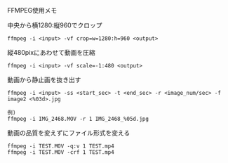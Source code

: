 FFMPEG使用メモ

中央から横1280:縦960でクロップ  
```
ffmpeg -i <input> -vf crop=w=1280:h=960 <output>
```

縦480pixにあわせて動画を圧縮  
```
ffmpeg -i <input> -vf scale=-1:480 <output>
```

動画から静止画を抜き出す  
```
ffmpeg -i <input> -ss <start_sec> -t <end_sec> -r <image_num/sec> -f image2 <%03d>.jpg

例)
ffmpeg -i IMG_2468.MOV -r 1 IMG_2468_%05d.jpg
```

動画の品質を変えずにファイル形式を変える  
```
ffmpeg -i TEST.MOV -q:v 1 TEST.mp4
ffmpeg -i TEST.MOV -crf 1 TEST.mp4
```
